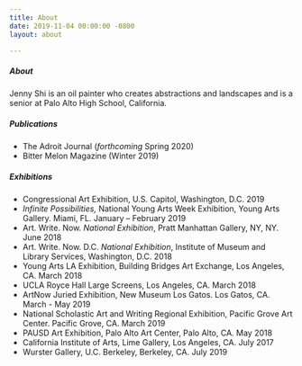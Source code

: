 ```yaml
---
title: About
date: 2019-11-04 00:00:00 -0800
layout: about

---
```

<style>
	#about-container p {
		/* vertical spaces between lines in a paragraph */
		line-height: 26px;
		/* vertical space after the end of a paragraph */
		margin-bottom: 30px;
	}
		
	#about-container li {
		/* vertical spaces between bullet points */
		margin-bottom: 7.5px;
		/* vertical spaces between lines inside single bullet point */
		line-height: 26px;
	}
</style>

##### **About**

Jenny Shi is an oil painter who creates abstractions and landscapes and is a senior at Palo Alto High School, California.

##### **Publications**

* The Adroit Journal (_forthcoming_ Spring 2020)
* Bitter Melon Magazine (Winter 2019)

##### **Exhibitions**

* Congressional Art Exhibition, U.S. Capitol, Washington, D.C. 2019
* _Infinite Possibilities,_ National Young Arts Week Exhibition, Young Arts Gallery. Miami, FL. January – February 2019
* Art. Write. Now. _National Exhibition_, Pratt Manhattan Gallery, NY, NY. June 2018
* Art. Write. Now. D.C. _National Exhibition_, Institute of Museum and Library Services, Washington, D.C. 2018
* Young Arts LA Exhibition, Building Bridges Art Exchange, Los Angeles, CA. March 2018
* UCLA Royce Hall Large Screens, Los Angeles, CA. March 2018
* ArtNow Juried Exhibition, New Museum Los Gatos. Los Gatos, CA. March - May 2019
* National Scholastic Art and Writing Regional Exhibition, Pacific Grove Art Center. Pacific Grove, CA. March 2019
* PAUSD Art Exhibition, Palo Alto Art Center, Palo Alto, CA. May 2018
* California Institute of Arts, Lime Gallery, Los Angeles, CA. July 2017
* Wurster Gallery, U.C. Berkeley, Berkeley, CA. July 2019